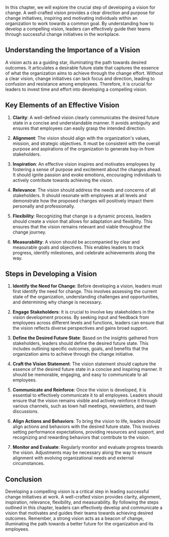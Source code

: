 
In this chapter, we will explore the crucial step of developing a vision for change. A well-crafted vision provides a clear direction and purpose for change initiatives, inspiring and motivating individuals within an organization to work towards a common goal. By understanding how to develop a compelling vision, leaders can effectively guide their teams through successful change initiatives in the workplace.

## Understanding the Importance of a Vision

A vision acts as a guiding star, illuminating the path towards desired outcomes. It articulates a desirable future state that captures the essence of what the organization aims to achieve through the change effort. Without a clear vision, change initiatives can lack focus and direction, leading to confusion and resistance among employees. Therefore, it is crucial for leaders to invest time and effort into developing a compelling vision.

## Key Elements of an Effective Vision

1. **Clarity**: A well-defined vision clearly communicates the desired future state in a concise and understandable manner. It avoids ambiguity and ensures that employees can easily grasp the intended direction.
    
2. **Alignment**: The vision should align with the organization's values, mission, and strategic objectives. It must be consistent with the overall purpose and aspirations of the organization to generate buy-in from stakeholders.
    
3. **Inspiration**: An effective vision inspires and motivates employees by fostering a sense of purpose and excitement about the changes ahead. It should ignite passion and evoke emotions, encouraging individuals to actively contribute towards achieving the vision.
    
4. **Relevance**: The vision should address the needs and concerns of all stakeholders. It should resonate with employees at all levels and demonstrate how the proposed changes will positively impact them personally and professionally.
    
5. **Flexibility**: Recognizing that change is a dynamic process, leaders should create a vision that allows for adaptation and flexibility. This ensures that the vision remains relevant and viable throughout the change journey.
    
6. **Measurability**: A vision should be accompanied by clear and measurable goals and objectives. This enables leaders to track progress, identify milestones, and celebrate achievements along the way.
    

## Steps in Developing a Vision

1. **Identify the Need for Change**: Before developing a vision, leaders must first identify the need for change. This involves assessing the current state of the organization, understanding challenges and opportunities, and determining why change is necessary.
    
2. **Engage Stakeholders**: It is crucial to involve key stakeholders in the vision development process. By seeking input and feedback from employees across different levels and functions, leaders can ensure that the vision reflects diverse perspectives and gains broad support.
    
3. **Define the Desired Future State**: Based on the insights gathered from stakeholders, leaders should define the desired future state. This includes outlining specific outcomes, goals, and benefits that the organization aims to achieve through the change initiative.
    
4. **Craft the Vision Statement**: The vision statement should capture the essence of the desired future state in a concise and inspiring manner. It should be memorable, engaging, and easy to communicate to all employees.
    
5. **Communicate and Reinforce**: Once the vision is developed, it is essential to effectively communicate it to all employees. Leaders should ensure that the vision remains visible and actively reinforce it through various channels, such as town hall meetings, newsletters, and team discussions.
    
6. **Align Actions and Behaviors**: To bring the vision to life, leaders should align actions and behaviors with the desired future state. This involves setting performance expectations, providing resources and support, and recognizing and rewarding behaviors that contribute to the vision.
    
7. **Monitor and Evaluate**: Regularly monitor and evaluate progress towards the vision. Adjustments may be necessary along the way to ensure alignment with evolving organizational needs and external circumstances.
    

## Conclusion

Developing a compelling vision is a critical step in leading successful change initiatives at work. A well-crafted vision provides clarity, alignment, inspiration, relevance, flexibility, and measurability. By following the steps outlined in this chapter, leaders can effectively develop and communicate a vision that motivates and guides their teams towards achieving desired outcomes. Remember, a strong vision acts as a beacon of change, illuminating the path towards a better future for the organization and its employees.
